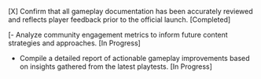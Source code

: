 [X] Confirm that all gameplay documentation has been accurately reviewed and reflects player feedback prior to the official launch. [Completed]

[- Analyze community engagement metrics to inform future content strategies and approaches. [In Progress]
- Compile a detailed report of actionable gameplay improvements based on insights gathered from the latest playtests. [In Progress]